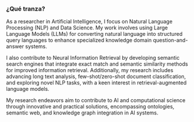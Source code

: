 ### ¿Qué tranza? 

As a researcher in Artificial Intelligence, I focus on Natural Language Processing (NLP) and Data Science. My work involves using Large Language Models (LLMs) for converting natural language into structured query languages to enhance specialized knowledge domain question-and-answer systems.

I also contribute to Neural Information Retrieval by developing semantic search engines that integrate exact match and semantic similarity methods for improved information retrieval. Additionally, my research includes advancing long text analysis, few-shot/zero-shot document classification, and exploring novel NLP tasks, with a keen interest in retrieval-augmented language models.

My research endeavors aim to contribute to AI and computational science through innovative and practical solutions, encompassing ontologies, semantic web, and knowledge graph integration in AI systems.
